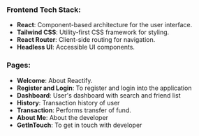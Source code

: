 ### Frontend Tech Stack:
- **React**: Component-based architecture for the user interface.
- **Tailwind CSS**: Utility-first CSS framework for styling.
- **React Router**: Client-side routing for navigation.
- **Headless UI**: Accessible UI components.


### Pages:
- **Welcome**: About Reactify.
- **Register and Login**: To register and login into the application
- **Dashboard**: User's dashboard with search and friend list
- **History**: Transaction history of user
- **Transaction**: Performs transfer of fund.
- **About Me**: About the developer
- **GetInTouch**: To get in touch with developer